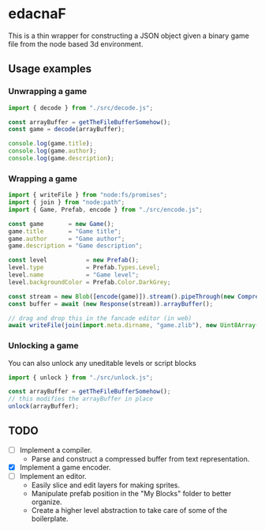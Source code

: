 # edacnaF

This is a thin wrapper for constructing a JSON object given a binary game file from the node based 3d environment.

## Usage examples

### Unwrapping a game

```js
import { decode } from "./src/decode.js";

const arrayBuffer = getTheFileBufferSomehow();
const game = decode(arrayBuffer);

console.log(game.title);
console.log(game.author);
console.log(game.description);
```

### Wrapping a game

```js
import { writeFile } from "node:fs/promises";
import { join } from "node:path";
import { Game, Prefab, encode } from "./src/encode.js";

const game       = new Game();
game.title       = "Game title";
game.author      = "Game author";
game.description = "Game description";

const level           = new Prefab();
level.type            = Prefab.Types.Level;
level.name            = "Game level";
level.backgroundColor = Prefab.Color.DarkGrey;

const stream = new Blob([encode(game)]).stream().pipeThrough(new CompressionStream("deflate"));
const buffer = await (new Response(stream)).arrayBuffer();

// drag and drop this in the fancade editor (in web)
await writeFile(join(import.meta.dirname, "game.zlib"), new Uint8Array(buffer), "utf-8");
```

### Unlocking a game

You can also unlock any uneditable levels or script blocks

```js
import { unlock } from "./src/unlock.js";

const arrayBuffer = getTheFileBufferSomehow();
// this modifies the arrayBuffer in place
unlock(arrayBuffer);
```

## TODO
- [ ] Implement a compiler.
  - Parse and construct a compressed buffer from text representation.
- [x] Implement a game encoder.
- [ ] Implement an editor.
  - Easily slice and edit layers for making sprites.
  - Manipulate prefab position in the "My Blocks" folder to better organize.
  - Create a higher level abstraction to take care of some of the boilerplate.
